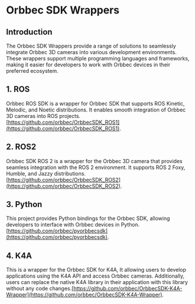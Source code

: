 # Orbbec SDK Wrappers

## Introduction

  The Orbbec SDK Wrappers provide a range of solutions to seamlessly integrate Orbbec 3D cameras into various development environments. These wrappers support multiple programming languages and frameworks, making it easier for developers to work with Orbbec devices in their preferred ecosystem. 

## 1. ROS

  Orbbec ROS SDK is a wrapper for Orbbec SDK that supports ROS Kinetic, Melodic, and Noetic distributions. It enables smooth integration of Orbbec 3D cameras into ROS projects.[https://github.com/orbbec/OrbbecSDK_ROS1](https://github.com/orbbec/OrbbecSDK_ROS1).

## 2. ROS2

  Orbbec SDK ROS 2 is a wrapper for the Orbbec 3D camera that provides seamless integration with the ROS 2 environment. It supports ROS 2 Foxy, Humble, and Jazzy distributions.[https://github.com/orbbec/OrbbecSDK_ROS2](https://github.com/orbbec/OrbbecSDK_ROS2).

## 3. Python

  This project provides Python bindings for the Orbbec SDK, allowing developers to interface with Orbbec devices in Python.[https://github.com/orbbec/pyorbbecsdk](https://github.com/orbbec/pyorbbecsdk).

## 4. K4A

  This is a wrapper  for the Orbbec SDK for  K4A, It allowing users to develop applications using the K4A API and access Orbbec cameras. Additionally, users can replace the native K4A library in their application with this library without any code changes.[https://github.com/orbbec/OrbbecSDK-K4A-Wrapper](https://github.com/orbbec/OrbbecSDK-K4A-Wrapper).
